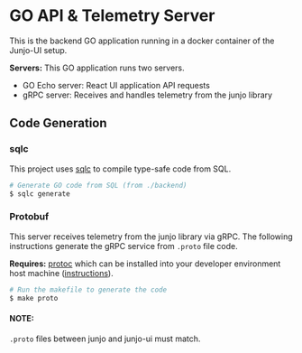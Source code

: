 # GO API & Telemetry Server

This is the backend GO application running in a docker container of the Junjo-UI setup.

**Servers:** This GO application runs two servers.

- GO Echo server: React UI application API requests
- gRPC server: Receives and handles telemetry from the junjo library


## Code Generation

### sqlc

This project uses [sqlc](https://sqlc.dev/) to compile type-safe code from SQL.

```bash
# Generate GO code from SQL (from ./backend)
$ sqlc generate
```

### Protobuf

This server receives telemetry from the junjo library via gRPC. The following instructions generate the gRPC service from `.proto` file code.

**Requires:** [protoc](https://grpc.io/docs/protoc-installation/) which can be installed into your developer environment host machine ([instructions](https://grpc.io/docs/protoc-installation/)).

```bash
# Run the makefile to generate the code
$ make proto
```

#### NOTE:

`.proto` files between junjo and junjo-ui must match.